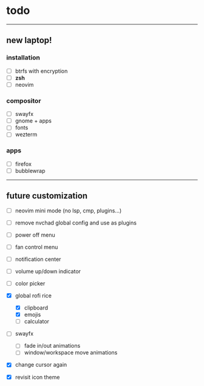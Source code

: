 # todo

---

## new laptop!

### installation

- [ ] btrfs with encryption
- [ ] **zsh**
- [ ] neovim

### compositor

- [ ] swayfx
- [ ] gnome + apps
- [ ] fonts
- [ ] wezterm

### apps

- [ ] firefox
- [ ] bubblewrap

---

## future customization

- [ ] neovim mini mode (no lsp, cmp, plugins...)
- [ ] remove nvchad global config and use as plugins

- [ ] power off menu
- [ ] fan control menu
- [ ] notification center
- [ ] volume up/down indicator
- [ ] color picker

- [x] global rofi rice
    - [x] clipboard
    - [x] emojis
    - [ ] calculator

- [ ] swayfx
    - [ ] fade in/out animations
    - [ ] window/workspace move animations
- [x] change cursor again
- [x] revisit icon theme
